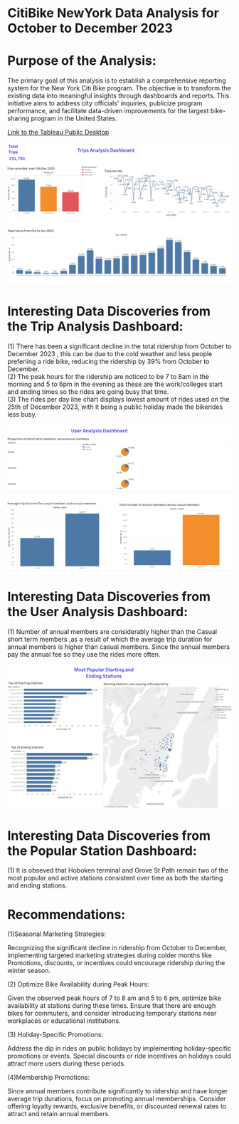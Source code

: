 # CitiBike NewYork Data Analysis for October to December 2023

# Purpose of the Analysis:<br>
The primary goal of this analysis is to establish a comprehensive reporting system for the New York Citi Bike program. The objective is to transform the existing data into meaningful insights through dashboards and reports. This initiative aims to address city officials' inquiries, publicize program performance, and facilitate data-driven improvements for the largest bike-sharing program in the United States.

[Link to the Tableau Public Desktop](https://public.tableau.com/app/profile/mehr.atif/viz/challenge18_17063160950320/MapStartingStarions?publish=yes)

![Trip Data Analysis](/Screenshots/Screenshot%202024-01-29%20102117.png)

# Interesting Data Discoveries from the Trip Analysis Dashboard:

(1) There has been a significant  decline in the total ridership from October to December 2023 , this can be due to the cold weather and less people preferiing a ride bike, reducing the ridership by 39% from October to December.<br>
(2) The peak hours for the ridership are noticed to be 7 to 8am in the morning and 5 to 6pm in the evening as these are the work/colleges start and ending times so the rides are going busy that time.<br>
(3) The rides per day line chart displays lowest amount of rides used on the 25th of December 2023, with it being a public holiday made the bikerides less busy.


![User Analysis](/Screenshots/Screenshot%202024-01-29%20102136.png)

# Interesting Data Discoveries from the User Analysis Dashboard:

(1) Number of annual members are considerably higher than the Casual short term members ,as a result of which the average trip duration for annual members is higher than casual members. Since the annual members pay the annual fee so they use the rides more often.

![Popular Stations](/Screenshots/Screenshot%202024-01-29%20102356.png)

# Interesting Data Discoveries from the Popular Station Dashboard:

(1) It is obseved that Hoboken terminal and Grove St Path remain two of the most popular and active stations consistent over time as both the starting and ending stations.

# Recommendations:

(1)Seasonal Marketing Strategies:

Recognizing the significant decline in ridership from October to December, implementing targeted marketing strategies during colder months like Promotions, discounts, or incentives could encourage ridership during the winter season.

(2) Optimize Bike Availability during Peak Hours:

Given the observed peak hours of 7 to 8 am and 5 to 6 pm, optimize bike availability at stations during these times. Ensure that there are enough bikes for commuters, and consider introducing temporary stations near workplaces or educational institutions.

(3) Holiday-Specific Promotions:

Address the dip in rides on public holidays by implementing holiday-specific promotions or events. Special discounts or ride incentives on holidays could attract more users during these periods.

(4)Membership Promotions:

Since annual members contribute significantly to ridership and have longer average trip durations, focus on promoting annual memberships. Consider offering loyalty rewards, exclusive benefits, or discounted renewal rates to attract and retain annual members.
